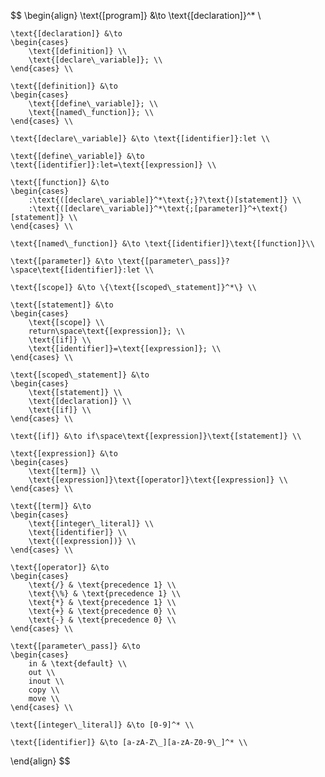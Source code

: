 $$
\begin{align}
    \text{[program]} &\to \text{[declaration]}^* \\

    \text{[declaration]} &\to
    \begin{cases}
        \text{[definition]} \\
        \text{[declare\_variable]}; \\
    \end{cases} \\

    \text{[definition]} &\to
    \begin{cases}
        \text{[define\_variable]}; \\
        \text{[named\_function]}; \\
    \end{cases} \\

    \text{[declare\_variable]} &\to \text{[identifier]}:let \\

    \text{[define\_variable]} &\to \text{[identifier]}:let=\text{[expression]} \\

    \text{[function]} &\to
    \begin{cases}
        :\text{([declare\_variable]}^*\text{;}?\text{)[statement]} \\
        :\text{([declare\_variable]}^*\text{;[parameter]}^+\text{)[statement]} \\
    \end{cases} \\

    \text{[named\_function]} &\to \text{[identifier]}\text{[function]}\\

    \text{[parameter]} &\to \text{[parameter\_pass]}?\space\text{[identifier]}:let \\

    \text{[scope]} &\to \{\text{[scoped\_statement]}^*\} \\

    \text{[statement]} &\to
    \begin{cases}
        \text{[scope]} \\
        return\space\text{[expression]}; \\
        \text{[if]} \\
        \text{[identifier]}=\text{[expression]}; \\
    \end{cases} \\

    \text{[scoped\_statement]} &\to
    \begin{cases}
        \text{[statement]} \\
        \text{[declaration]} \\
        \text{[if]} \\
    \end{cases} \\

    \text{[if]} &\to if\space\text{[expression]}\text{[statement]} \\

    \text{[expression]} &\to
    \begin{cases}
        \text{[term]} \\
        \text{[expression]}\text{[operator]}\text{[expression]} \\
    \end{cases} \\

    \text{[term]} &\to
    \begin{cases}
        \text{[integer\_literal]} \\
        \text{[identifier]} \\
        \text{([expression])} \\
    \end{cases} \\

    \text{[operator]} &\to
    \begin{cases}
        \text{/} & \text{precedence 1} \\
        \text{\%} & \text{precedence 1} \\
        \text{*} & \text{precedence 1} \\
        \text{+} & \text{precedence 0} \\
        \text{-} & \text{precedence 0} \\
    \end{cases} \\

    \text{[parameter\_pass]} &\to
    \begin{cases}
        in & \text{default} \\
        out \\
        inout \\
        copy \\
        move \\
    \end{cases} \\

    \text{[integer\_literal]} &\to [0-9]^* \\

    \text{[identifier]} &\to [a-zA-Z\_][a-zA-Z0-9\_]^* \\
\end{align}
$$
